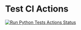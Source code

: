 # Test CI Actions

[![Run Python Tests Actions Status](https://github.com/mauvais2/mpytestexample/workflows/ci/badge.svg)](https://github.com/mauvais2/pytestexample/actions)
